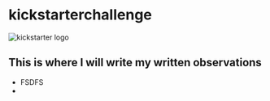 # kickstarterchallenge
![kickstarter logo](https://upload.wikimedia.org/wikipedia/commons/thumb/b/b5/Kickstarter_logo.svg/1280px-Kickstarter_logo.svg.png) 

## This is where I will write my written observations 
* FSDFS
* 

